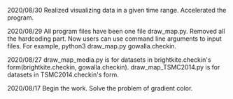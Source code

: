 2020/08/30
Realized visualizing data in a given time range.
Accelerated the program.

2020/08/29
All program files have been one file draw_map.py.
Removed all the hardcoding part. Now users can use command line arguments to input files.
  For example, python3 draw_map.py gowalla.checkin.

2020/08/27
draw_map_media.py is for datasets in brightkite.checkin's form(brightkite.checkin, gowalla.checkin).
draw_map_TSMC2014.py is for datasets in TSMC2014.checkin's form.

2020/08/17
Begin the work.
Solve the problem of gradient color.
